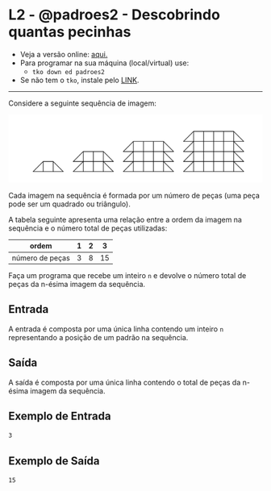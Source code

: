 # L2 - @padroes2 - Descobrindo quantas pecinhas

- Veja a versão online: [aqui.](https://github.com/qxcodeed/arcade/blob/master/base/padroes2/Readme.md)
- Para programar na sua máquina (local/virtual) use:
  - `tko down ed padroes2`
- Se não tem o `tko`, instale pelo [LINK](https://github.com/senapk/tko#tko).

---

Considere a seguinte sequência de imagem:

![Padrões](https://raw.githubusercontent.com/qxcodeed/arcade/master/base/padroes2/seq1.png)

Cada imagem na sequência é formada por um número de peças (uma peça pode ser um quadrado ou triângulo).

A tabela seguinte apresenta uma relação entre a ordem da imagem na sequência e o número total de peças utilizadas:

| ordem                | 1 | 2 | 3  |
|----------------------|---|---|----|
| número de peças      | 3 | 8 | 15 |

Faça um programa que recebe um inteiro `n` e devolve o número total de peças da n-ésima imagem da sequência.

## Entrada

A entrada é composta por uma única linha contendo um inteiro `n` representando a posição de um padrão na sequência.

## Saída

A saída é composta por uma única linha contendo o total de peças da n-ésima imagem da sequência.

## Exemplo de Entrada

```txt
3
```

## Exemplo de Saída

```txt
15
```
